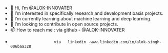 - 👋 Hi, I’m @ALOK-INNOVATER
- 👀 I’m interested in specifically research and development basis projects.
- 🌱 I’m currently learning about machine learning and deep learning.
- 💞️ I’m looking to contribute in open source projects.
- 📫 How to reach me :  via github     - @ALOK-INNOVATER
-                        via   linkedin -www.linkedin.com/in/alok-singh-006baa328

<!---
ALOK-INNOVATER/ALOK-INNOVATER is a ✨ special ✨ repository because its `README.md` (this file) appears on your GitHub profile.
You can click the Preview link to take a look at your changes.
--->

